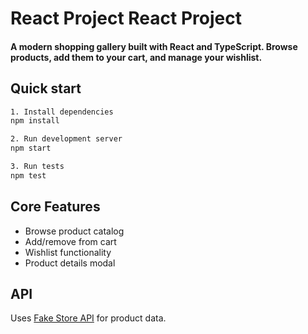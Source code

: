 
# React Project React Project

#### A modern shopping gallery built with React and TypeScript. Browse products, add them to your cart, and manage your wishlist.

## Quick start 

```bash
1. Install dependencies
npm install

2. Run development server
npm start

3. Run tests 
npm test
```

## Core Features 

- Browse product catalog
- Add/remove from cart
- Wishlist functionality
- Product details modal

## API 

Uses [Fake Store API](https://fakestoreapi.com/) for product data.